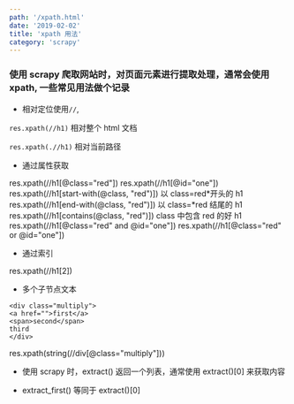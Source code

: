 ```yaml
---
path: '/xpath.html'
date: '2019-02-02'
title: 'xpath 用法'
category: 'scrapy'
---
```


### 使用 scrapy 爬取网站时，对页面元素进行提取处理，通常会使用 xpath, 一些常见用法做个记录

-   相对定位使用`//`,

`res.xpath(//h1)` 相对整个 html 文档

`res.xpath(.//h1)` 相对当前路径

-   通过属性获取

res.xpath(//h1[@class="red"])
res.xpath(//h1[@id="one"])
res.xpath(//h1[start-with(@class, "red")]) 以 class=red*开头的 h1
res.xpath(//h1[end-with(@class, "red")]) 以 class=*red 结尾的 h1
res.xpath(//h1[contains(@class, "red")]) class 中包含 red 的好 h1
res.xpath(//h1[@class="red" and @id="one"])
res.xpath(//h1[@class="red" or @id="one"])

-   通过索引

res.xpath(//h1[2])

-   多个子节点文本

```
<div class="multiply">
<a href="">first</a>
<span>second</span>
third
</div>
```

res.xpath(string(//div[@class="multiply"]))

-   使用 scrapy 时，extract() 返回一个列表，通常使用 extract()[0] 来获取内容

-   extract_first() 等同于 extract()[0]
